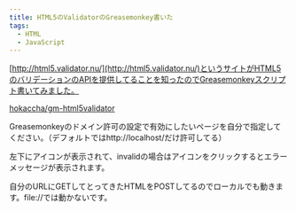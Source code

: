 ```yaml
---
title: HTML5のValidatorのGreasemonkey書いた
tags: 
  - HTML
  - JavaScript
---
```


[http://html5.validator.nu/](http://html5.validator.nu/)というサイトがHTML5のバリデーションのAPIを提供してることを知ったのでGreasemonkeyスクリプト書いてみました。

[hokaccha/gm-html5validator](https://github.com/hokaccha/gm-html5validator)

Greasemonkeyのドメイン許可の設定で有効にしたいページを自分で指定してください。（デフォルトではhttp://localhost/だけ許可してる）

左下にアイコンが表示されて、invalidの場合はアイコンをクリックするとエラーメッセージが表示されます。

自分のURLにGETしてとってきたHTMLをPOSTしてるのでローカルでも動きます。file://では動かないです。
